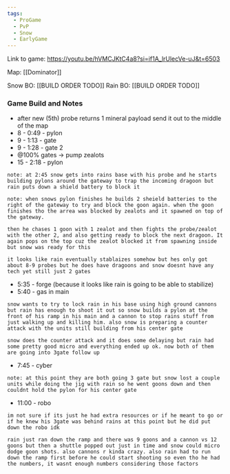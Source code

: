 ```yaml
---
tags:
  - ProGame
  - PvP
  - Snow
  - EarlyGame
---
```

Link to game: https://youtu.be/hVMCJKtC4a8?si=if1A_lrUlecVe-uJ&t=6503

Map: [[Dominator]]

Snow BO: [[BUILD ORDER TODO]]
Rain BO: [[BUILD ORDER TODO]]

### Game Build and Notes
- after new (5th) probe returns 1 mineral payload send it out to the middle of the map
- 8 - 0:49 - pylon
- 9 - 1:13 - gate
- 9 - 1:28 - gate 2
- @100% gates -> pump zealots
- 15 - 2:18 - pylon

`note: at 2:45 snow gets into rains base with his probe and he starts building pylons around the gateway to trap the incoming dragoon but rain puts down a shield battery to block it`

`note: when snows pylon finishes he builds 2 sheield batteries to the right of the gateway to try and block the goon again. when the goon finishes tho the arrea was blocked by zealots and it spawned on top of the gateway.`

`then he chases 1 goon with 1 zealot and then fights the probe/zealot with the other 2, and also getting ready to block the next dragoon. It again pops on the top cuz the zealot blocked it from spawning inside but snow was ready for this`

`it looks like rain eventually stablaizes somehow but hes only got about 8-9 probes but he does have dragoons and snow doesnt have any tech yet still just 2 gates`

- 5:35 - forge (because it looks like rain is going to be able to stabilize)
- 5:40 - gas in main 

`snow wants to try to lock rain in his base using high ground cannons but rain has enough to shoot it out so snow builds a pylon at the front of his ramp in his main and a cannon to stop rains stuff from just walking up and killing him. also snow is preparing a counter attack with the units still building from his center gate`

`snow does the counter attack and it does some delaying but rain had some pretty good micro and everything ended up ok. now both of them are going into 3gate follow up`

- 7:45 - cyber

`note: at this point they are both going 3 gate but snow lost a couple units while doing the jig with rain so he went goons down and then couldnt hold the pylon for his center gate`

 - 11:00 - robo

`im not sure if its just he had extra resources or if he meant to go or if he knew his 3gate was behind rains at this point but he did put down the robo idk`

`rain just ran down the ramp and there was 9 goons and a cannon vs 12 goons but then a shuttle popped out just in time and snow could micro dodge goon shots. also cannons r kinda crazy. also rain had to run down the ramp first before he could start shooting so even tho he had the numbers, it wasnt enough numbers considering those factors`

